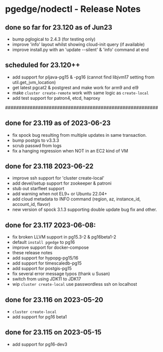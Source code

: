 # pgedge/nodectl - Release Notes

## done so far for 23.120 as of Jun23
  - bump pglogical to 2.4.3 (for testing only)
  - improve 'info' layout whilst showing cloud-init query (if available)
  - improve install.py with an 'update --silent' & 'info' command at end

## scheduled for 23.120++
  - add support for pljava-pg15 & -pg16 (cannot find libjvm17  setting from util.get_jvm_location)
  - get latest pgcat2 & postgrest and make work for arm9 and el9
  - make `cluster create-remote` work with same logic as `create-local`
  - add test support for patron4, etcd, haproxy

########################################################
## done for 23.119 as of 2023-06-23
  - fix spock bug resulting from multiple updates in same transaction.
  - bump postgis to v3.3.3
  - scrub passwd from logs
  - fix a hanging regression when NOT in an EC2 kind of VM

## done for 23.118 2023-06-22
  - improve ssh support for 'cluster create-local'
  - add devel/setup support for zookeeper & patroni
  - stub out starfleet support
  - add warning when not EL9+ or Ubuntu 22.04+
  - add cloud metadata to INFO command (region, az, instance_id, account_id, flavor)
  - new version of spock 3.1.3 supporting double update bug fix and other.

## done for 23.117  2023-06-08:
  - fix broken LLVM support in pg15.3-2 & pg16beta1-2
  - default `install pgedge` to pg16
  - improve support for docker-compose
  - these release notes
  - add support for hypopg-pg15/16
  - add support for timescaledb-pg15
  - add support for postgis-pg15
  - fix several error message typos (thank u Susan)
  - switch from using JDK11 to JDK17
  - wip `cluster create-local` use passwordless ssh on localhost


## done for 23.116 on 2023-05-20
  - `cluster create-local`
  - add support for pg16 beta1


## done for 23.115 on 2023-05-15
  - add support for pg16-dev3

